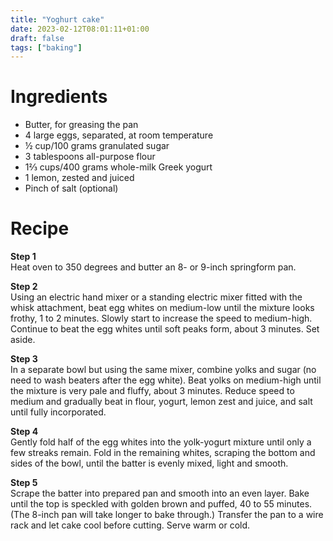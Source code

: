```yaml
---
title: "Yoghurt cake"
date: 2023-02-12T08:01:11+01:00
draft: false
tags: ["baking"]
---
```


# Ingredients

 - Butter, for greasing the pan
 - 4 large eggs, separated, at room temperature
 - ½ cup/100 grams granulated sugar
 - 3 tablespoons all-purpose flour
 - 1⅔ cups/400 grams whole-milk Greek yogurt
 - 1 lemon, zested and juiced
 - Pinch of salt (optional)

# Recipe

**Step 1**  
Heat oven to 350 degrees and butter an 8- or 9-inch springform pan.

**Step 2**  
Using an electric hand mixer or a standing electric mixer fitted with the whisk attachment, beat egg whites on medium-low until the mixture looks frothy, 1 to 2 minutes. Slowly start to increase the speed to medium-high. Continue to beat the egg whites until soft peaks form, about 3 minutes. Set aside.

**Step 3**  
In a separate bowl but using the same mixer, combine yolks and sugar (no need to wash beaters after the egg white). Beat yolks on medium-high until the mixture is very pale and fluffy, about 3 minutes. Reduce speed to medium and gradually beat in flour, yogurt, lemon zest and juice, and salt until fully incorporated.

**Step 4**  
Gently fold half of the egg whites into the yolk-yogurt mixture until only a few streaks remain. Fold in the remaining whites, scraping the bottom and sides of the bowl, until the batter is evenly mixed, light and smooth.

**Step 5**  
Scrape the batter into prepared pan and smooth into an even layer. Bake until the top is speckled with golden brown and puffed, 40 to 55 minutes. (The 8-inch pan will take longer to bake through.) Transfer the pan to a wire rack and let cake cool before cutting. Serve warm or cold.

